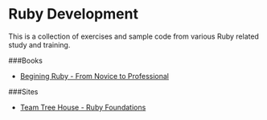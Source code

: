 # Ruby Development
This is a collection of exercises and sample code from various Ruby related study and training.

###Books
* [Begining Ruby - From Novice to Professional](http://www.apress.com/9781590597668)

###Sites
* [Team Tree House - Ruby Foundations](http://teamtreehouse.com/library/ruby-foundations/)